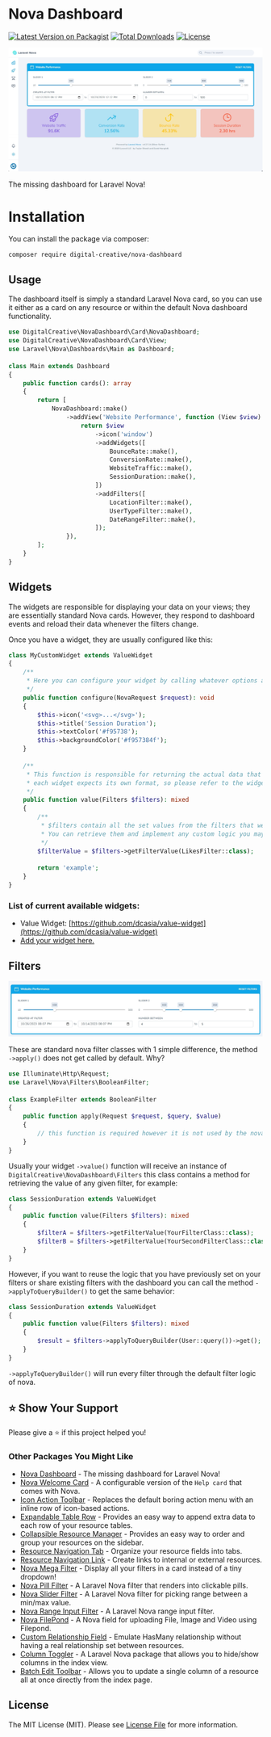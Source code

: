# Nova Dashboard

[![Latest Version on Packagist](https://img.shields.io/packagist/v/digital-creative/nova-dashboard)](https://packagist.org/packages/digital-creative/nova-dashboard)
[![Total Downloads](https://img.shields.io/packagist/dt/digital-creative/nova-dashboard)](https://packagist.org/packages/digital-creative/nova-dashboard)
[![License](https://img.shields.io/packagist/l/digital-creative/nova-dashboard)](https://github.com/dcasia/nova-dashboard/blob/main/LICENSE)

<picture>
  <source media="(prefers-color-scheme: dark)" srcset="https://raw.githubusercontent.com/dcasia/nova-dashboard/main/screenshots/dark.png">
  <img alt="Laravel Nova Dashboard In Action" src="https://raw.githubusercontent.com/dcasia/nova-dashboard/main/screenshots/light.png">
</picture>

The missing dashboard for Laravel Nova!

# Installation

You can install the package via composer:

```
composer require digital-creative/nova-dashboard
```

## Usage

The dashboard itself is simply a standard Laravel Nova card, so you can use it either as a card on any resource 
or within the default Nova dashboard functionality.

```php
use DigitalCreative\NovaDashboard\Card\NovaDashboard;
use DigitalCreative\NovaDashboard\Card\View;
use Laravel\Nova\Dashboards\Main as Dashboard;

class Main extends Dashboard
{
    public function cards(): array
    {
        return [
            NovaDashboard::make()
                ->addView('Website Performance', function (View $view) {
                    return $view
                        ->icon('window')
                        ->addWidgets([
                            BounceRate::make(),
                            ConversionRate::make(),
                            WebsiteTraffic::make(),
                            SessionDuration::make(),
                        ])
                        ->addFilters([
                            LocationFilter::make(),
                            UserTypeFilter::make(),
                            DateRangeFilter::make(),
                        ]);
                }),
        ];
    }
}
```

## Widgets

The widgets are responsible for displaying your data on your views; they are essentially standard Nova cards.
However, they respond to dashboard events and reload their data whenever the filters change.

Once you have a widget, they are usually configured like this:

```php
class MyCustomWidget extends ValueWidget
{
    /**
     * Here you can configure your widget by calling whatever options are available for each widget
     */
    public function configure(NovaRequest $request): void
    {
        $this->icon('<svg>...</svg>');
        $this->title('Session Duration');
        $this->textColor('#f95738');
        $this->backgroundColor('#f957384f');
    }

    /**
     * This function is responsible for returning the actual data that will be shown on the widget,
     * each widget expects its own format, so please refer to the widget documentation 
     */
    public function value(Filters $filters): mixed
    {
        /**
         * $filters contain all the set values from the filters that were shown on the frontend. 
         * You can retrieve them and implement any custom logic you may have.
         */
        $filterValue = $filters->getFilterValue(LikesFilter::class);
        
        return 'example';
    }
}
```

### List of current available widgets:

- Value Widget: [https://github.com/dcasia/value-widget](https://github.com/dcasia/value-widget)
- [Add your widget here.](https://github.com/dcasia/nova-dashboard/edit/main/README.md)

## Filters

<picture>
  <source media="(prefers-color-scheme: dark)" srcset="https://raw.githubusercontent.com/dcasia/nova-dashboard/main/screenshots/filter-dark.png">
  <img alt="Filters Preview" src="https://raw.githubusercontent.com/dcasia/nova-dashboard/main/screenshots/filter-light.png">
</picture>

These are standard nova filter classes with 1 simple difference, the method `->apply()` does not get called by default. Why?

```php
use Illuminate\Http\Request;
use Laravel\Nova\Filters\BooleanFilter;

class ExampleFilter extends BooleanFilter
{
    public function apply(Request $request, $query, $value)
    {
        // this function is required however it is not used by the nova-dashboard
    }
}
```

Usually your widget `->value()` function will receive an instance of `DigitalCreative\NovaDashboard\Filters` this class 
contains a method for retrieving the value of any given filter, for example:

```php
class SessionDuration extends ValueWidget
{
    public function value(Filters $filters): mixed
    {
        $filterA = $filters->getFilterValue(YourFilterClass::class);
        $filterB = $filters->getFilterValue(YourSecondFilterClass::class);
    }
}
```

However, if you want to reuse the logic that you have previously set on your filters or share existing filters with
the dashboard you can call the method `->applyToQueryBuilder()` to get the same behavior:

```php
class SessionDuration extends ValueWidget
{
    public function value(Filters $filters): mixed
    {
        $result = $filters->applyToQueryBuilder(User::query())->get();    
    }
}
```

`->applyToQueryBuilder()` will run every filter through the default filter logic of nova.

## ⭐️ Show Your Support

Please give a ⭐️ if this project helped you!

### Other Packages You Might Like

- [Nova Dashboard](https://github.com/dcasia/nova-dashboard) - The missing dashboard for Laravel Nova!
- [Nova Welcome Card](https://github.com/dcasia/nova-welcome-card) - A configurable version of the `Help card` that comes with Nova.
- [Icon Action Toolbar](https://github.com/dcasia/icon-action-toolbar) - Replaces the default boring action menu with an inline row of icon-based actions.
- [Expandable Table Row](https://github.com/dcasia/expandable-table-row) - Provides an easy way to append extra data to each row of your resource tables.
- [Collapsible Resource Manager](https://github.com/dcasia/collapsible-resource-manager) - Provides an easy way to order and group your resources on the sidebar.
- [Resource Navigation Tab](https://github.com/dcasia/resource-navigation-tab) - Organize your resource fields into tabs.
- [Resource Navigation Link](https://github.com/dcasia/resource-navigation-link) - Create links to internal or external resources.
- [Nova Mega Filter](https://github.com/dcasia/nova-mega-filter) - Display all your filters in a card instead of a tiny dropdown!
- [Nova Pill Filter](https://github.com/dcasia/nova-pill-filter) - A Laravel Nova filter that renders into clickable pills.
- [Nova Slider Filter](https://github.com/dcasia/nova-slider-filter) - A Laravel Nova filter for picking range between a min/max value.
- [Nova Range Input Filter](https://github.com/dcasia/nova-range-input-filter) - A Laravel Nova range input filter.
- [Nova FilePond](https://github.com/dcasia/nova-filepond) - A Nova field for uploading File, Image and Video using Filepond.
- [Custom Relationship Field](https://github.com/dcasia/custom-relationship-field) - Emulate HasMany relationship without having a real relationship set between resources.
- [Column Toggler](https://github.com/dcasia/column-toggler) - A Laravel Nova package that allows you to hide/show columns in the index view.
- [Batch Edit Toolbar](https://github.com/dcasia/batch-edit-toolbar) - Allows you to update a single column of a resource all at once directly from the index page.

## License

The MIT License (MIT). Please see [License File](https://raw.githubusercontent.com/dcasia/nova-dashboard/main/LICENSE) for more information.
